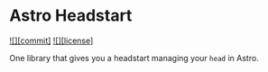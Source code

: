 # Astro Headstart

[![][commit]](https://github.com/san4d/astro-headstart)
[![][license]](https://github.com/san4d/astro-headstart/blob/master/LICENSE)

One library that gives you a headstart managing your `head` in Astro.